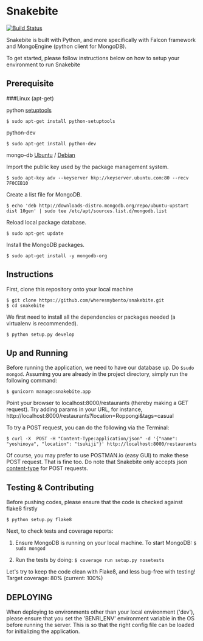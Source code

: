 # Snakebite  
[![Build Status](https://travis-ci.org/gobbl/snakebite.svg?branch=master)](https://travis-ci.org/gobbl/snakebite)

Snakebite is built with Python, and more specifically with Falcon framework and MongoEngine (python client for MongoDB).

To get started, please follow instructions below on how to setup your environment to run Snakebite

## Prerequisite

###Linux (apt-get)

python [setuptools](https://pypi.python.org/pypi/setuptools)
```
$ sudo apt-get install python-setuptools
```

python-dev 
```
$ sudo apt-get install python-dev
```
mongo-db [Ubuntu](http://docs.mongodb.org/manual/tutorial/install-mongodb-on-ubuntu/) / [Debian](http://docs.mongodb.org/manual/tutorial/install-mongodb-on-debian/)

Import the public key used by the package management system.
```
$ sudo apt-key adv --keyserver hkp://keyserver.ubuntu.com:80 --recv 7F0CEB10
```
Create a list file for MongoDB.
```
$ echo 'deb http://downloads-distro.mongodb.org/repo/ubuntu-upstart dist 10gen' | sudo tee /etc/apt/sources.list.d/mongodb.list
```
Reload local package database.
```
$ sudo apt-get update
```
Install the MongoDB packages.
```
$ sudo apt-get install -y mongodb-org
```

## Instructions

First, clone this repository onto your local machine

```
$ git clone https://github.com/wheresmybento/snakebite.git
$ cd snakebite
```

We first need to install all the dependencies or packages needed (a virtualenv is recommended).

```
$ python setup.py develop
```

## Up and Running

Before running the application, we need to have our database up. Do `$sudo mongod`.
Assuming you are already in the project directory, simply run the following command:

```
$ gunicorn manage:snakebite.app
```

Point your browser to localhost:8000/restaurants (thereby making a GET request).
Try adding params in your URL, for instance, http://localhost:8000/restaurants?location=Roppongi&tags=casual

To try a POST request, you can do the following via the Terminal:

```
$ curl -X  POST -H "Content-Type:application/json" -d '{"name": "yoshinoya", "location": "tsukiji"}' http://localhost:8000/restaurants
```

Of course, you may prefer to use POSTMAN.io (easy GUI) to make these POST request. That is fine too.
Do note that Snakebite only accepts json [content-type](http://en.wikipedia.org/wiki/Internet_media_type) for POST requests.

## Testing & Contributing

Before pushing codes, please ensure that the code is checked against flake8 firstly

```
$ python setup.py flake8
```

Next, to check tests and coverage reports:

1. Ensure MongoDB is running on your local machine. To start MongoDB: `$ sudo mongod`

2. Run the tests by doing: `$ coverage run setup.py nosetests`

Let's try to keep the code clean with Flake8, and less bug-free with testing!
Target coverage: 80% (current: 100%)

## DEPLOYING

When deploying to environments other than your local environment ('dev'), please ensure that you set the 'BENRI_ENV' environment variable in the OS before running the server.
This is so that the right config file can be loaded for initializing the application.
